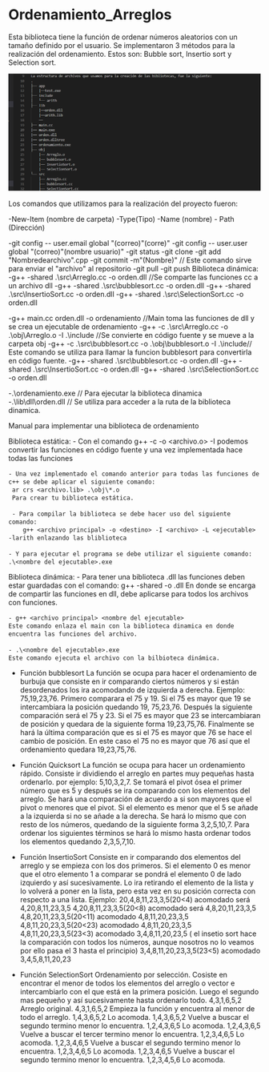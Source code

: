 # Ordenamiento_Arreglos
Esta biblioteca tiene la función de ordenar números aleatorios con un tamaño definido por el usuario.
Se implementaron 3 métodos para la realización del ordenamiento.
Estos son: Bubble sort, Insertio sort y Selection sort.


![Screenshot](estructuradearchivos.png)




Los comandos que utilizamos para la realización del proyecto fueron:

-New-Item (nombre de carpeta) -Type(Tipo) -Name (nombre) - Path (Dirección)

-git config -- user.email global "(correo)"(corre)"
-git config -- user.user global "(correo)"(nombre usuario)"
-git status 
-git clone
-git add "Nombredearchivo".cpp 
-git  commit -m"(Nombre)" // Este comando sirve para enviar el "archivo" al repositorio
-git pull
-git push
Biblioteca dinámica:
-g++ -shared .\src\Arreglo.cc -o orden.dll //Se comparte las funciones cc a un archivo dll
-g++ -shared .\src\bubblesort.cc -o orden.dll
-g++ -shared .\src\InsertioSort.cc -o orden.dll
-g++ -shared .\src\SelectionSort.cc -o orden.dll

-g++ main.cc orden.dll -o ordenamiento //Main toma las funciones de dll y se crea un ejecutable de ordenamiento
-g++ -c .\src\Arreglo.cc -o .\obj\Arreglo.o -I .\include //Se convierte en código fuente y se mueve a la carpeta obj
-g++ -c .\src\bubblesort.cc -o .\obj\bubblesort.o -I .\include// Este comando se utiliza para llamar la funcion bubblesort para convertirla en código fuente.
-g++ -shared .\src\bubblesort.cc -o orden.dll
-g++ -shared .\src\InsertioSort.cc -o orden.dll
-g++ -shared .\src\SelectionSort.cc -o orden.dll

-.\ordenamiento.exe  // Para ejecutar la biblioteca dinamica
-.\lib\dll\orden.dll // Se utiliza para acceder a la ruta de la biblioteca dinamica.

Manual para implementar una biblioteca de ordenamiento

Biblioteca estática:
    - Con el comando g++ -c <archivo> -o <archivo.o> -I <ruta> podemos convertir las funciones en código fuente y una vez implementada hace todas las funciones
     
    - Una vez implementado el comando anterior para todas las funciones de c++ se debe aplicar el siguiente comando:
     ar crs <archivo.lib> .\obj\*.o 
     Para crear tu biblioteca estática.

     - Para compilar la biblioteca se debe hacer uso del siguiente comando:
        g++ <archivo principal> -o <destino> -I <archivo> -L <ejecutable> -larith enlazando las bliblioteca

    - Y para ejecutar el programa se debe utilizar el siguiente comando:
    .\<nombre del ejecutable>.exe
     
Biblioteca dinámica:
    - Para tener una biblioteca .dll las funciones deben estar guardadas con el comando:
      g++ -shared <archivo> -o <nombre>.dll
    En donde se encarga de compartir las funciones en dll, debe aplicarse para todos los archivos con funciones.

    - g++ <archivo principal> <nombre del ejecutable>
    Este comando enlaza el main con la biblioteca dinamica en donde encuentra las funciones del archivo.

    - .\<nombre del ejecutable>.exe 
    Este comando ejecuta el archivo con la bilbioteca dinámica.
    
- Función bubblesort
    La función se ocupa para hacer el ordenamiento de burbuja que consiste en ir comparando ciertos números y si están desordenados los ira acomodando de izquierda a derecha. 
    Ejemplo: 75,19,23,76.
    Primero comparara el 75 y 19. Si el 75 es mayor que 19 se intercambiara la posición quedando 19, 75,23,76. Después la siguiente comparación será el 75 y 23. Si el 75 es mayor que 23 se intercambiaran de posición y quedara de la siguiente forma 19,23,75,76. Finalmente se hará la última comparación que es si el 75 es mayor que 76 se hace el cambio de posición. En este caso el 75 no es mayor que 76 así que el ordenamiento quedara 19,23,75,76.

- Función Quicksort
    La función se ocupa para hacer un ordenamiento rápido. Consiste ir dividiendo el arreglo en partes muy pequeñas hasta ordenarlo. por ejemplo: 5,10,3,2,7.
    Se tomará el pivot ósea el primer número que es 5 y después se ira comparando con los elementos del arreglo. Se hará una comparación de acuerdo a si son mayores que el pivot o menores que el pivot. Si el elemento es menor que el 5 se añade a la izquierda  si no se añade a la derecha. Se hará lo mismo que con resto de los números, quedando de la siguiente forma 3,2,5,10,7. Para ordenar los siguientes términos se hará lo mismo hasta ordenar todos los elementos quedando 2,3,5,7,10.

- Función InsertioSort
    Consiste en ir comparando dos elementos del arreglo y se empieza con los dos primeros. Si el elemento 0 es menor que el otro elemento 1 a comparar se pondrá  el elemento 0 de lado izquierdo y así sucesivamente.  Lo ira retirando el elemento de la lista y lo volverá a poner en la lista, pero esta vez en su posición correcta con respecto a una lista.
    Ejemplo:
    20,4,8,11,23,3,5(20<4) acomodado será 4,20,8,11,23,3,5 
    4,20,8,11,23,3,5(20<8) acomodado será 4,8,20,11,23,3,5
    4,8,20,11,23,3,5(20<11) acomodado 4,8,11,20,23,3,5
    4,8,11,20,23,3,5(20<23) acomodado 4,8,11,20,23,3,5
    4,8,11,20,23,3,5(23<3) acomodado 3,4,8,11,20,23,5 ( el insetio sort hace la comparación con todos los números, aunque nosotros no lo veamos por ello pasa el 3 hasta el principio)
    3,4,8,11,20,23,3,5(23<5) acomodado 3,4,5,8,11,20,23

- Función SelectionSort
    Ordenamiento por selección. Cosiste en encontrar el menor de todos los elementos del arreglo o vector e intercambiarlo con el que está en la primera posición. Luego el segundo mas pequeño y así sucesivamente hasta ordenarlo todo.
    4,3,1,6,5,2   Arreglo original.
    4,3,1,6,5,2   Empieza la función y encuentra al menor de todo el arreglo.
    1,4,3,6,5,2   Lo acomoda.
    1,4,3,6,5,2   Vuelve a buscar el segundo termino menor lo encuentra.
    1,2,4,3,6,5   Lo acomoda.
    1,2,4,3,6,5   Vuelve a buscar el tercer termino menor lo encuentra.
    1,2,3,4,6,5   Lo acomoda.
    1,2,3,4,6,5   Vuelve a buscar el segundo termino menor lo encuentra.
    1,2,3,4,6,5    Lo acomoda.
    1,2,3,4,6,5   Vuelve a buscar el segundo termino menor lo encuentra.
    1,2,3,4,5,6    Lo acomoda.    

